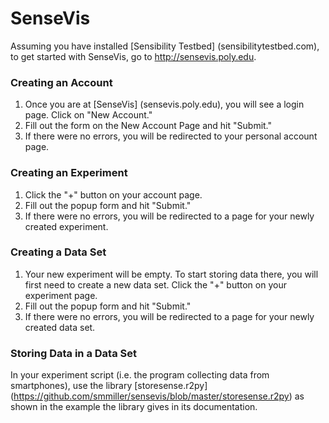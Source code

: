 SenseVis
========

Assuming you have installed [Sensibility Testbed] (sensibilitytestbed.com), to get started with SenseVis,
go to <http://sensevis.poly.edu>.

### Creating an Account
1. Once you are at [SenseVis] (sensevis.poly.edu), you will see a login page. Click on "New Account."
2. Fill out the form on the New Account Page and hit "Submit."
3. If there were no errors, you will be redirected to your personal account page.

### Creating an Experiment
1. Click the "+" button on your account page.
2. Fill out the popup form and hit "Submit."
3. If there were no errors, you will be redirected to a page for your newly created experiment.

### Creating a Data Set
1. Your new experiment will be empty. To start storing data there, you will first need to create a new data set. Click the "+" button on your experiment page.
2. Fill out the popup form and hit "Submit."
3. If there were no errors, you will be redirected to a page for your newly created data set.

### Storing Data in a Data Set
In your experiment script (i.e. the program collecting data from smartphones), use the library [storesense.r2py] (https://github.com/smmiller/sensevis/blob/master/storesense.r2py) as shown in the example the library gives in its documentation.

